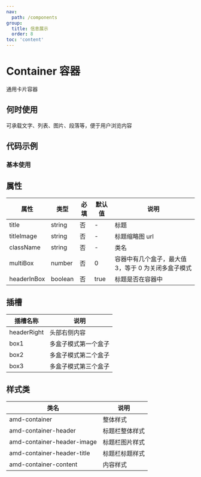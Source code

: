```yaml
---
nav:
  path: /components
group:
  title: 信息展示
  order: 8
toc: 'content'
---
```


# Container 容器
通用卡片容器
## 何时使用
可承载文字、列表、图片、段落等，便于用户浏览内容

## 代码示例
### 基本使用
<code src='../../demo/pages/Container'></code>



## 属性

| 属性      | 类型   | 必填 | 默认值 | 说明       |
| --------- | ------ | ---- | ------ | ---------- |
| title     | string | 否   | -      | 标题       |
| titleImage     | string | 否   | -      | 标题缩略图 url |
| className | string | 否   | -      | 类名       |
| multiBox | number | 否   | 0      | 容器中有几个盒子，最大值 3，等于 0 为关闭多盒子模式      |
| headerInBox | boolean | 否   | true      | 标题是否在容器中       |

## 插槽

| 插槽名称 | 说明                                                       |
| -------- | ---------------------------------------------------------- |
| headerRight    | 头部右侧内容 |
| box1    | 多盒子模式第一个盒子 |
| box2    | 多盒子模式第二个盒子 |
| box3    | 多盒子模式第三个盒子 |

## 样式类

| 类名                       | 说明             |
| -------------------------- | ---------------- |
| amd-container              | 整体样式         |
| amd-container-header       | 标题栏整体样式   |
| amd-container-header-image | 标题栏图片样式   |
| amd-container-header-title | 标题栏标题样式   |
| amd-container-content      | 内容样式         |
